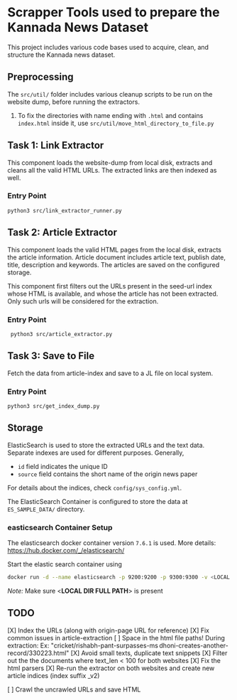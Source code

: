 # Scrapper Tools used to prepare the Kannada News Dataset
This project includes various code bases used to acquire, clean, and structure the Kannada news dataset. 

## Preprocessing
The `src/util/` folder includes various cleanup scripts to be run on the website dump, before running the extractors.
1. To fix the directories with name ending with `.html` and contains `index.html` inside it, use `src/util/move_html_directory_to_file.py`

## Task 1: Link Extractor
This component loads the website-dump from local disk, extracts and cleans all the valid HTML URLs. The extracted links are then indexed as well.
### Entry Point
```python3 src/link_extractor_runner.py```

## Task 2: Article Extractor
This component loads the valid HTML pages from the local disk, extracts the article information.
Article document includes article text, publish date, title, description and keywords. The articles are saved on the configured storage.

This component first filters out the URLs present in the seed-url index whose HTML is available, and whose the article has not been extracted. Only such urls will be considered for the extraction.
### Entry Point
``` python3 src/article_extractor.py```

## Task 3: Save to File
Fetch the data from article-index and save to a JL file on local system.
### Entry Point
```python3 src/get_index_dump.py```


## Storage
ElasticSearch is used to store the extracted URLs and the text data. Separate indexes are used for different purposes.
Generally,
* `id` field indicates the unique ID
* `source` field contains the short name of the origin news paper

For details about the indices, check `config/sys_config.yml`.

The ElasticSearch Container is configured to store the data at `ES_SAMPLE_DATA/` directory.

### easticsearch Container Setup
The elasticsearch docker container version `7.6.1` is used. More details: https://hub.docker.com/_/elasticsearch/

Start the elastic search container using
```bash
docker run -d --name elasticsearch -p 9200:9200 -p 9300:9300 -v <LOCAL DIR FULL PATH>:/usr/share/elasticsearch/data -e "discovery.type=single-node" elasticsearch:7.6.1
```
*Note:* Make sure <**LOCAL DIR FULL PATH**> is present

## TODO
[X] Index the URLs (along with origin-page URL for reference)
[X] Fix common issues in article-extraction
  [ ] Space in the html file paths! During extraction:
      Ex: "cricket/rishabh-pant-surpasses-ms dhoni-creates-another-record/330223.html"
[X] Avoid small texts, duplicate text snippets
[X] Filter out the the documents where text_len < 100 for both websites
[X] Fix the html parsers
[X] Re-run the extractor on both websites and create new article indices (index suffix _v2)

[ ] Crawl the uncrawled URLs and save HTML